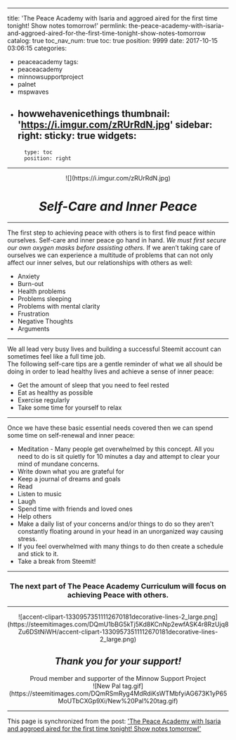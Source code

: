 
---
title: 'The Peace Academy with Isaria and aggroed aired for the first time tonight!  Show notes tomorrow!'
permlink: the-peace-academy-with-isaria-and-aggroed-aired-for-the-first-time-tonight-show-notes-tomorrow
catalog: true
toc_nav_num: true
toc: true
position: 9999
date: 2017-10-15 03:06:15
categories:
- peaceacademy
tags:
- peaceacademy
- minnowsupportproject
- palnet
- mspwaves
- howwehavenicethings
thumbnail: 'https://i.imgur.com/zRUrRdN.jpg'
sidebar:
    right:
        sticky: true
widgets:
    -
        type: toc
        position: right
---


<center> ![](https://i.imgur.com/zRUrRdN.jpg) </center>

# <center> *Self-Care and Inner Peace* </center>


---

The first step to achieving peace with others is to first find peace within ourselves.
Self-care and inner peace go hand in hand.
*We must first secure our own oxygen masks before assisting others.*
If we aren’t taking care of ourselves we can experience a multitude of problems that can not only affect our inner selves, but our relationships with others as well:

* Anxiety
* Burn-out
* Health problems
* Problems sleeping
* Problems with mental clarity
* Frustration
* Negative Thoughts
* Arguments


---

We all lead very busy lives and building a successful Steemit account can sometimes feel like a full time job.  
The following self-care tips are a gentle reminder of what we all should be doing in order to lead healthy lives and achieve a sense of inner peace:

* Get the amount of sleep that you need to feel rested
* Eat as healthy as possible
* Exercise regularly
* Take some time for yourself to relax


---

Once we have these basic essential needs covered then we can spend some time on self-renewal and inner peace:

* Meditation - Many people get overwhelmed by this concept.  All you need to do is sit quietly for 10 minutes a day and attempt to clear your mind of mundane concerns.
* Write down what you are grateful for
* Keep a journal of dreams and goals
* Read
* Listen to music
* Laugh
* Spend time with friends and loved ones
* Help others
* Make a daily list of your concerns and/or things to do so they aren't constantly floating around in your head in an unorganized way causing stress.
* If you feel overwhelmed with many things to do then create a schedule and stick to it.
* Take a break from Steemit!


---

### <center> The next part of The Peace Academy Curriculum will focus on achieving Peace with others. </center>


---
<center> ![accent-clipart-13309573511112670181decorative-lines-2_large.png](https://steemitimages.com/DQmU1bBG5kTj5Kd8KCnNp2ewfASK4r8RzUjq8Zu6DStNiWH/accent-clipart-13309573511112670181decorative-lines-2_large.png) </center>

## <center> *Thank you for your support!* 
</center>

<center> Proud member and supporter of the Minnow Support Project
</center>

<center> ![New Pal tag.gif](https://steemitimages.com/DQmRSmRyg4MdRdiKsWTMbfyiAG673K1yP65MoUTbCXGp9Xi/New%20Pal%20tag.gif) </center>

- - -

This page is synchronized from the post: ['The Peace Academy with Isaria and aggroed aired for the first time tonight!  Show notes tomorrow!'](https://steemit.com/@aggroed/the-peace-academy-with-isaria-and-aggroed-aired-for-the-first-time-tonight-show-notes-tomorrow)
